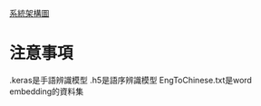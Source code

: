 [系統架構圖](https://lucid.app/lucidchart/40a689cc-98a8-4ca0-9b61-b78bf0cbfcd9/edit?beaconFlowId=6489020DC29E4D52&invitationId=inv_53b45015-4c0b-4648-85af-01a130d3591e&page=0_0#)

# 注意事項
.keras是手語辨識模型
.h5是語序辨識模型
EngToChinese.txt是word embedding的資料集